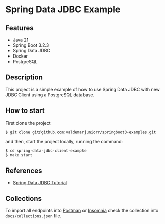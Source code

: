 # Spring Data JDBC Example

## Features
- Java 21
- Spring Boot 3.2.3
- Spring Data JDBC
- Docker
- PostgreSQL

## Description
This project is a simple example of how to use Spring Data JDBC with new JDBC Client using a PostgreSQL database.

## How to start

First clone the project

```
$ git clone git@github.com:valdemarjuniorr/springboot3-examples.git
```

and then, start the project locally, running the command:

```
$ cd spring-data-jdbc-client-example
$ make start
```

## References
- [Spring Data JDBC Tutorial](https://www.youtube.com/watch?v=JBu5GibEJ4k)

## Collections
To import all endpoints into [Postman](https://www.postman.com/) or [Insomnia](https://insomnia.rest/) check the collection into `docs/collections.json` file.
